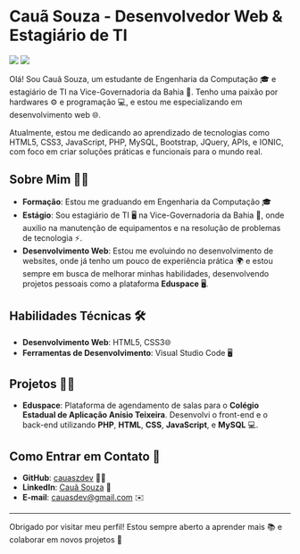 # Cauã Souza - Desenvolvedor Web & Estagiário de TI

<div>
<img heigth="160em" src="https://github-readme-stats.vercel.app/api?username=cauaszdev&show_icons=true&theme=dark"</>
<img heigth="180em" src="https://github-readme-stats.vercel.app/api/top-langs/?username=cauaszdev&hide_progress=true&theme=dark"</>
</div>

Olá! Sou Cauã Souza, um estudante de Engenharia da Computação 🎓 e estagiário de TI na Vice-Governadoria da Bahia 🏢. Tenho uma paixão por hardwares ⚙️ e programação 💻, e estou me especializando em desenvolvimento web 🌐.

Atualmente, estou me dedicando ao aprendizado de tecnologias como HTML5, CSS3, JavaScript, PHP, MySQL, Bootstrap, JQuery, APIs, e IONIC, com foco em criar soluções práticas e funcionais para o mundo real.

## Sobre Mim 👨‍💻

- **Formação**: Estou me graduando em Engenharia da Computação 🎓
- **Estágio**: Sou estagiário de TI 🖥️ na Vice-Governadoria da Bahia 🏢, onde auxilio na manutenção de equipamentos e na resolução de problemas de tecnologia ⚡.
- **Desenvolvimento Web**: Estou me evoluindo no desenvolvimento de websites, onde já tenho um pouco de experiência prática 🌍 e estou sempre em busca de melhorar minhas habilidades, desenvolvendo projetos pessoais como a plataforma **Eduspace** 🖥️.

## Habilidades Técnicas 🛠️

- **Desenvolvimento Web**: HTML5, CSS3🌐
- **Ferramentas de Desenvolvimento**: Visual Studio Code 🖥️

## Projetos 🧑‍💻

- **Eduspace**: Plataforma de agendamento de salas para o **Colégio Estadual de Aplicação Anísio Teixeira**. Desenvolvi o front-end e o back-end utilizando **PHP**, **HTML**, **CSS**, **JavaScript**, e **MySQL** 💻.

## Como Entrar em Contato 📧

- **GitHub**: [cauaszdev](https://github.com/cauaszdev) 🧑‍💻
- **LinkedIn**: [Cauã Souza](https://www.linkedin.com/in/cauã-souza-7485ab1a6/) 🔗
- **E-mail**: cauasdev@gmail.com ✉️

---

Obrigado por visitar meu perfil! Estou sempre aberto a aprender mais 📚 e colaborar em novos projetos 🚀
